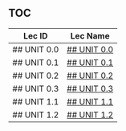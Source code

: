 TOC
---
|Lec ID| Lec Name|
| ---| --- |
|## UNIT 0.0|[## UNIT 0.0](notes.md#unit-00-introduction)|
|## UNIT 0.1|[## UNIT 0.1](notes.md#unit-01-the-road-ahead)|
|## UNIT 0.2|[## UNIT 0.2](notes.md#unit-02-nand-to-hack)|
|## UNIT 0.3|[## UNIT 0.3](notes.md#unit-03-hack-to-tetris)|
|## UNIT 1.1|[## UNIT 1.1](notes.md#unit-11-boolean-logic)|
|## UNIT 1.2|[## UNIT 1.2](notes.md#unit-12-boolean-function-synthesis)|
